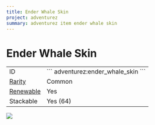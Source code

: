 ```yaml
---
title: Ender Whale Skin
project: adventurez
summary: adventurez item ender whale skin
---
```

# Ender Whale Skin
<div class="combi">
<div class="divthing">
<table class="tablething">
    <tbody>
        <tr>
            <td class="first-column">ID</td>
            <td class="second-column">
            ```
            adventurez:ender_whale_skin
            ```
            </td>
        </tr>
        <tr id="linear-top">
            <td class="first-column"><a href="https://minecraft.wiki/w/Rarity" target="_blank">Rarity</a></td>
            <td class="second-column">Common</td>
        </tr>
        <tr id="linear-top">
            <td class="first-column"><a href="https://minecraft.wiki/w/Renewable_resource" target="_blank">Renewable</a></td>
            <td class="second-column">Yes</td>
        </tr>
        <tr id="linear-top">
            <td class="first-column">Stackable</td>
            <td class="second-column">Yes (64)</td>
        </tr>
    </tbody>
</table>
</div>
<div class="div-img-center">
<img src="/wiki/assets/adventurez/items/ender_whale_skin.png" loading="lazy" />
</div>
</div>